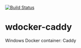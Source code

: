 [![Build Status](https://dev.azure.com/AwesomeContainer/AzurePipeline/_apis/build/status/AzurePipeline-wdocker-caddy)](https://dev.azure.com/AwesomeContainer/AzurePipeline/_build/latest?definitionId=2)

# wdocker-caddy
Windows Docker container: Caddy